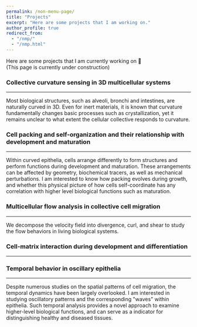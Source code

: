 ```yaml
---
permalink: /non-menu-page/
title: "Projects"
excerpt: "Here are some projects that I am working on."
author_profile: true
redirect_from: 
  - "/nmp/"
  - "/nmp.html"
---
```


Here are some projects that I am currently working on 💭 <br/>
(This page is currently under construction)

### Collective curvature sensing in 3D multicellular systems
---
Most biological structures, such as alveoli, bronchi and intestines, are naturally curved in 3D. Even for inert materials, it is known that curvature fundamentally changes basic processes such as crystallization, yet it remains unclear to what extent the cellular collective responds to curvature.


### Cell packing and self-organization and their relationship with development and maturation
---
Within curved epithelia, cells arrange differently to form structures and perform functions during development and maturation. These arrangements can be affected by geometry, biochemical tracers, as well as mechanical perturbations. I am interested to know how packing evolves during growth, and whether this physical picture of how cells self-coordinate has any correlation with higher level biological functions such as maturation. 

### Multicellular flow analysis in collective cell migration
---
We decompose the velocity field into divergence, curl, and shear to study the flow behaviors in living biological systems.

### Cell-matrix interaction during development and differentiation
---
  
### Temporal behavior in oscillary epithelia
---
Despite numerous studies on the spatial patterns of cell migration, the temporal dynamics have been largely overlooked. I am interested in studying oscillatory patterns and the corresponding "waves" within epithelia. Such temporal analysis provides a novel approach to examine higher-level biological functions, and can serve as a indicator for distinguishing healthy and diseased tissues. 


